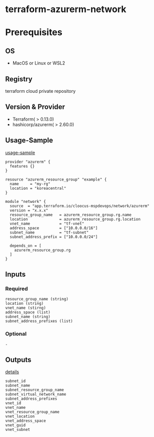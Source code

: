 # terraform-azurerm-network
# Prerequisites
## OS
- MacOS or Linux or WSL2
## Registry
terraform cloud private repository
## Version & Provider
- Terraform( > 0.13.0)
- hashicorp/azurerm( > 2.60.0)
## Usage-Sample
[usage-sample](./usage-sample)
```
provider "azurerm" {
  features {}
}

resource "azurerm_resource_group" "example" {
  name     = "my-rg"
  location = "koreacentral"
}

module "network" {
  source  = "app.terraform.io/cloocus-mspdevops/network/azurerm"
  version = "x.x.x"
  resource_group_name   = azurerm_resource_group.rg.name
  location              = azurerm_resource_group.rg.location
  vnet_name             = "tf-vnet"
  address_space         = ["10.0.0.0/16"]
  subnet_name           = "tf-subnet"
  subnet_address_prefix = ["10.0.0.0/24"]

  depends_on = [
    azurerm_resource_group.rg
  ]
}
```
## Inputs
### Required
```
resource_group_name (string)
location (string)
vnet_name (stirng)
address_space (list)
subnet_name (string)
subnet_address_prefixes (list)
```
### Optional
```
-
```
## Outputs
[details](./outputs.tf)
```
subnet_id
subnet_name
subnet_resource_group_name
subnet_virtual_network_name
subnet_address_prefixes
vnet_id
vnet_name
vnet_resource_group_name
vnet_location
vnet_address_space
vnet_guid
vnet_subnet
```